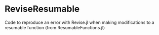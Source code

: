 # ReviseResumable

Code to reproduce an error with Revise.jl when making modifications to a resumable function (from ResumableFunctions.jl)

